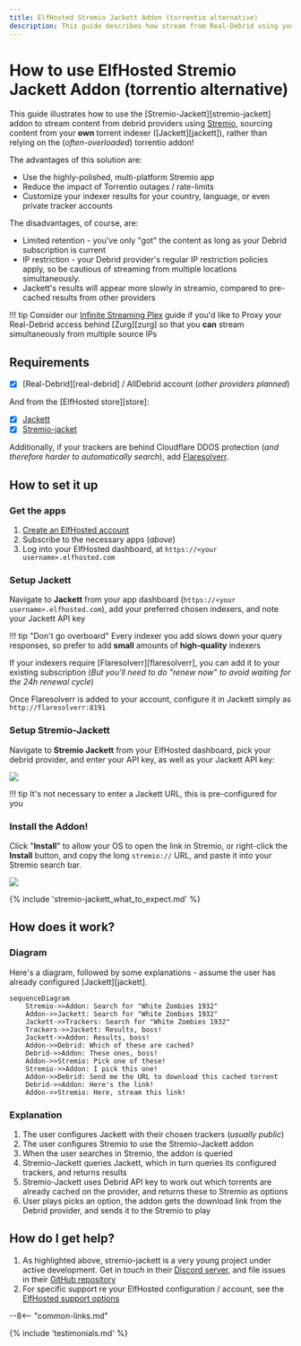 ```yaml
---
title: ElfHosted Stremio Jackett Addon (torrentio alternative)
description: This guide describes how stream from Real-Debrid using your own Elf-Hosted torrentio alternative, Stremio-Jackett
---
```

# How to use ElfHosted Stremio Jackett Addon (torrentio alternative)

This guide illustrates how to use the [Stremio-Jackett][stremio-jackett] addon to stream content from debrid providers using [Stremio](https://stremio.com), sourcing content from your **own** torrent indexer ([Jackett][jackett]), rather than relying on the (*often-overloaded*) torrentio addon!

The advantages of this solution are:

* Use the highly-polished, multi-platform Stremio app
* Reduce the impact of Torrentio outages / rate-limits
* Customize your indexer results for your country, language, or even private tracker accounts

The disadvantages, of course, are:

* Limited retention - you've only "got" the content as long as your Debrid subscription is current
* IP restriction - your Debrid provider's regular IP restriction policies apply, so be cautious of streaming from multiple locations simultaneously.
* Jackett's results will appear more slowly in streamio, compared to pre-cached results from other providers

!!! tip
    Consider our [Infinite Streaming Plex](guides/media/stream-from-real-debrid-with-plex/) guide if you'd like to Proxy your Real-Debrid access behind [Zurg][zurg] so that you **can** stream simultaneously from multiple source IPs

## Requirements

* [x] [Real-Debrid][real-debrid] / AllDebrid account (*other providers planned*)

And from the [ElfHosted store][store]:

* [x] [Jackett](https://store.elfhosted.com/product/jackett/)
* [x] [Stremio-jacket](https://store.elfhosted.com/product/stremio-jackett/)

Additionally, if your trackers are behind Cloudflare DDOS protection (*and therefore harder to automatically search*), add [Flaresolverr](https://store.elfhosted.com/product/flaresolverr/).

## How to set it up

### Get the apps

1. [Create an ElfHosted account](https://store.elfhosted.com/my-account)
2. Subscribe to the necessary apps (*above*)
3. Log into your ElfHosted dashboard, at `https://<your username>.elfhosted.com`

### Setup Jackett

Navigate to **Jackett** from your app dashboard (`https://<your username>.elfhosted.com`), add your preferred chosen indexers, and note your Jackett API key

!!! tip "Don't go overboard"
    Every indexer you add slows down your query responses, so prefer to add **small** amounts of **high-quality** indexers

If your indexers require [Flaresolverr][flaresolverr], you can add it to your existing subscription (*But you'll need to do "renew now" to avoid waiting for the 24h renewal cycle*)

Once Flaresolverr is added to your account, configure it in Jackett simply as `http://flaresolverr:8191`

### Setup Stremio-Jackett

Navigate to **Stremio Jackett** from your ElfHosted dashboard, pick your debrid provider, and enter your API key, as well as your Jackett API key:

![](/images/stremio-jackett-setup-1.png)

!!! tip
    It's not necessary to enter a Jackett URL, this is pre-configured for you

### Install the Addon!

Click "**Install**" to allow your OS to open the link in Stremio, or right-click the **Install** button, and copy the long `stremio://` URL, and paste it into your Stremio search bar.

![](/images/stremio-jackett-install-addon.png)

{% include 'stremio-jackett_what_to_expect.md' %}

## How does it work?

### Diagram

Here's a diagram, followed by some explanations - assume the user has already configured [Jackett][jackett].

```mermaid
sequenceDiagram
    Stremio->>Addon: Search for "White Zombies 1932"
    Addon->>Jackett: Search for "White Zombies 1932"
    Jackett->>Trackers: Search for "White Zombies 1932"
    Trackers->>Jackett: Results, boss!
    Jackett->>Addon: Results, boss!
    Addon->>Debrid: Which of these are cached?
    Debrid->>Addon: These ones, boss!
    Addon->>Stremio: Pick one of these!
    Stremio->>Addon: I pick this one!
    Addon->>Debrid: Send me the URL to download this cached torrent
    Debrid->>Addon: Here's the link!
    Addon->>Stremio: Here, stream this link!
```

### Explanation

1. The user configures Jackett with their chosen trackers (*usually public*)
2. The user configures Stremio to use the Stremio-Jackett addon
3. When the user searches in Stremio, the addon is queried
4. Stremio-Jackett queries Jackett, which in turn queries its configured trackers, and returns results
5. Stremio-Jackett uses Debrid API key to work out which torrents are already cached on the provider, and returns these to Stremio as options
6. User plays picks an option, the addon gets the download link from the Debrid provider, and sends it to the Stremio to play 

## How do I get help?

1. As highlighted above, stremio-jackett is a very young project under active development. Get in touch in their [Discord server](https://discord.gg/7yZ5PzaPYb), and file issues in their [GitHub repository](https://github.com/aymene69/stremio-jackett/)
2. For specific support re your ElfHosted configuration / account, see the [ElfHosted support options](/get-help/)

--8<-- "common-links.md"

{% include 'testimonials.md' %}